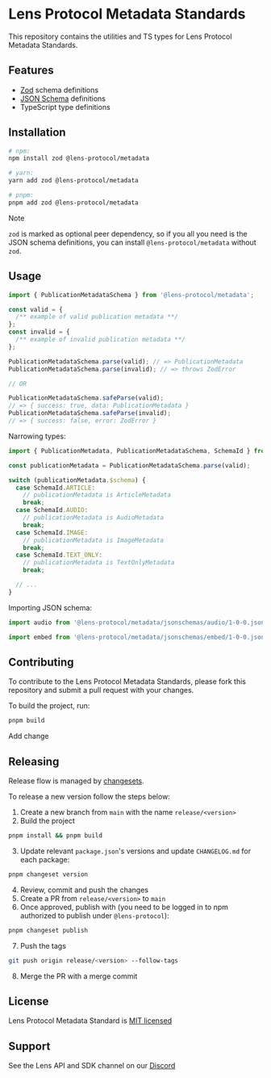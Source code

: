 # Lens Protocol Metadata Standards

This repository contains the utilities and TS types for Lens Protocol Metadata Standards.

## Features

- [Zod](https://zod.dev/) schema definitions
- [JSON Schema](https://json-schema.org/) definitions
- TypeScript type definitions

## Installation

```bash
# npm:
npm install zod @lens-protocol/metadata

# yarn:
yarn add zod @lens-protocol/metadata

# pnpm:
pnpm add zod @lens-protocol/metadata
```

> [!NOTE]  
> `zod` is marked as optional peer dependency, so if you all you need is the JSON schema definitions, you can install `@lens-protocol/metadata` without `zod`.

## Usage

```typescript
import { PublicationMetadataSchema } from '@lens-protocol/metadata';

const valid = {
  /** example of valid publication metadata **/
};
const invalid = {
  /** example of invalid publication metadata **/
};

PublicationMetadataSchema.parse(valid); // => PublicationMetadata
PublicationMetadataSchema.parse(invalid); // => throws ZodError

// OR

PublicationMetadataSchema.safeParse(valid);
// => { success: true, data: PublicationMetadata }
PublicationMetadataSchema.safeParse(invalid);
// => { success: false, error: ZodError }
```

Narrowing types:

```typescript
import { PublicationMetadata, PublicationMetadataSchema, SchemaId } from '@lens-protocol/metadata';

const publicationMetadata = PublicationMetadataSchema.parse(valid);

switch (publicationMetadata.$schema) {
  case SchemaId.ARTICLE:
    // publicationMetadata is ArticleMetadata
    break;
  case SchemaId.AUDIO:
    // publicationMetadata is AudioMetadata
    break;
  case SchemaId.IMAGE:
    // publicationMetadata is ImageMetadata
    break;
  case SchemaId.TEXT_ONLY:
    // publicationMetadata is TextOnlyMetadata
    break;

  // ...
}
```

Importing JSON schema:

```typescript
import audio from '@lens-protocol/metadata/jsonschemas/audio/1-0-0.json' assert { type: 'json' };

import embed from '@lens-protocol/metadata/jsonschemas/embed/1-0-0.json' assert { type: 'json' };
```

## Contributing

To contribute to the Lens Protocol Metadata Standards, please fork this repository and submit a pull request with your changes.

To build the project, run:

```bash
pnpm build
```

Add change

## Releasing

Release flow is managed by [changesets](https://github.com/changesets/changesets).

To release a new version follow the steps below:

1. Create a new branch from `main` with the name `release/<version>`
2. Build the project

```bash
pnpm install && pnpm build
```

3. Update relevant `package.json`'s versions and update `CHANGELOG.md` for each package:

```bash
pnpm changeset version
```

4. Review, commit and push the changes
5. Create a PR from `release/<version>` to `main`
6. Once approved, publish with (you need to be logged in to npm authorized to publish under `@lens-protocol`):

```bash
pnpm changeset publish
```

7. Push the tags

```bash
git push origin release/<version> --follow-tags
```

8. Merge the PR with a merge commit

## License

Lens Protocol Metadata Standard is [MIT licensed](./LICENSE)

## Support

See the Lens API and SDK channel on our [Discord](https://discord.gg/lensprotocol)
